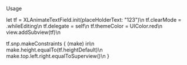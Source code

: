 Usage

let tf = XLAnimateTextField.init(placeHolderText: "123")\n
tf.clearMode = .whileEditing\n
tf.delegate = self\n
tf.themeColor = UIColor.red\n
view.addSubview(tf)\n

tf.snp.makeConstraints { (make) in\n
make.height.equalTo(tf.heightDefault)\n
make.top.left.right.equalToSuperview()\n
}

